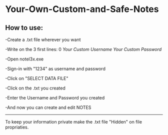 # Your-Own-Custom-and-Safe-Notes                                           
How to use:
--------------------------------------------------------------- 
-Create a .txt file wherever you want

-Write on the 3 first lines:
  0
  *Your Custom Username*
  *Your Custom Password*

-Open notel3x.exe

-Sign-in with "1234" as username and password

-Click on "SELECT DATA FILE"

-Click on the .txt you created

-Enter the Username and Password you created

-And now you can create and edit NOTES

---------------------------------------------------------------
To keep your information private make the .txt file "Hidden" on file propriaties.
